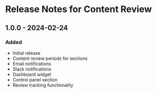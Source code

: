 # Release Notes for Content Review

## 1.0.0 - 2024-02-24
### Added
- Initial release
- Content review periods for sections
- Email notifications
- Slack notifications
- Dashboard widget
- Control panel section
- Review tracking functionality

